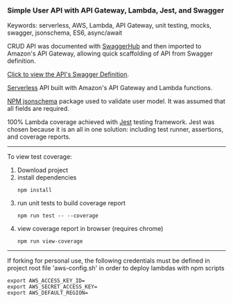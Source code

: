 ### Simple User API with API Gateway, Lambda, Jest, and Swagger

Keywords: serverless, AWS, Lambda, API Gateway, unit testing, mocks, swagger, jsonschema, ES6, async/await

CRUD API was documented with [SwaggerHub] and then imported to Amazon's API Gateway, allowing quick scaffolding of API from Swagger definition.

[Click to view the API's Swagger Definition].

[Serverless] API built with Amazon's API Gateway and Lambda functions.

[NPM jsonschema] package used to validate user model. It was assumed that all fields are required.

100% Lambda coverage achieved with [Jest] testing framework. Jest was chosen because it is an all in one solution: including test runner, assertions, and coverage reports.

 ----

To view test coverage:
1. Download project
2. install dependencies 
   ```
   npm install
   ```
3. run unit tests to build coverage report
   ```
   npm run test -- --coverage
   ```
4. view coverage report in browser (requires chrome)
   ```
   npm run view-coverage
   ```

----

If forking for personal use, the following credentials must be defined in project root file 'aws-config.sh' in order to deploy lambdas with npm scripts
```
export AWS_ACCESS_KEY_ID=
export AWS_SECRET_ACCESS_KEY=
export AWS_DEFAULT_REGION=
```


[SwaggerHub]: https://swagger.io/tools/swaggerhub/
[Click to view the API's Swagger Definition]: https://app.swaggerhub.com/apis/ThisOrgName/test-api/1.0.0
[npm jsonschema]: https://www.npmjs.com/package/jsonschema
[Serverless]: https://aws.amazon.com/serverless/
[Jest]: https://jestjs.io/en/